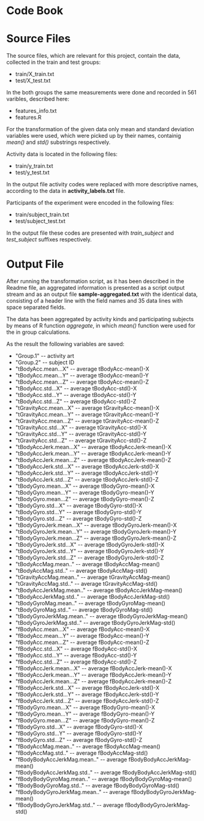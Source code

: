 Code Book
=========

# Source Files

The source files, which are relevant for this project, contain the data, collected in the train and test groups:

* train/X_train.txt
* test/X_test.txt

In the both groups the same measurements were done and recorded in 561 varibles, described here:

* features_info.txt
* features.R

For the transformation of the given data only mean and standard deviation variables were used, which were picked up by their names, containig *mean()* and *std()* substrings respectively.

Activity data is located in the following files:

* train/y_train.txt
* test/y_test.txt

In the output file activity codes were replaced with more descriptive names, according to the data in **activity_labels.txt** file.

Participants of the experiment were encoded in the following files:

* train/subject_train.txt
* test/subject_test.txt

In the output file these codes are presented with *train_subject* and *test_subject* suffixes respectively.

# Output File

After running the transformation script, as it has been described in the Readme file, an aggregated information is presented as a script output stream and as an output file **sample-aggregated.txt** with the identical data, consisting of a header line with the field names and 35 data lines with space separated fields.

The data has been aggregated by activity kinds and participating subjects by means of R function *aggregate*, in which *mean()* function were used for the in group calculations.

As the result the following variables are saved:

- "Group.1" -- activity art
- "Group.2" -- subject ID
- "tBodyAcc.mean...X" -- average tBodyAcc-mean()-X
- "tBodyAcc.mean...Y" -- average tBodyAcc-mean()-Y
- "tBodyAcc.mean...Z" --  average tBodyAcc-mean()-Z
- "tBodyAcc.std...X" -- average tBodyAcc-std()-X
- "tBodyAcc.std...Y" -- average tBodyAcc-std()-Y
- "tBodyAcc.std...Z" -- average tBodyAcc-std()-Z
- "tGravityAcc.mean...X" -- average tGravityAcc-mean()-X
- "tGravityAcc.mean...Y" -- average tGravityAcc-mean()-Y
- "tGravityAcc.mean...Z" -- average tGravityAcc-mean()-Z
- "tGravityAcc.std...X" -- average tGravityAcc-std()-X
- "tGravityAcc.std...Y"  -- average tGravityAcc-std()-Y
- "tGravityAcc.std...Z"  -- average tGravityAcc-std()-Z
- "tBodyAccJerk.mean...X"  -- average tBodyAccJerk-mean()-X
- "tBodyAccJerk.mean...Y"  -- average tBodyAccJerk-mean()-Y
- "tBodyAccJerk.mean...Z"  -- average tBodyAccJerk-mean()-Z
- "tBodyAccJerk.std...X"  -- average tBodyAccJerk-std()-X
- "tBodyAccJerk.std...Y"  -- average tBodyAccJerk-std()-Y
- "tBodyAccJerk.std...Z"  -- average tBodyAccJerk-std()-Z
- "tBodyGyro.mean...X"  -- average tBodyGyro-mean()-X
- "tBodyGyro.mean...Y"  -- average tBodyGyro-mean()-Y
- "tBodyGyro.mean...Z"  -- average tBodyGyro-mean()-Z
- "tBodyGyro.std...X"  -- average tBodyGyro-std()-X
- "tBodyGyro.std...Y"   -- average tBodyGyro-std()-Y
- "tBodyGyro.std...Z"  -- average tBodyGyro-std()-Z
- "tBodyGyroJerk.mean...X"  -- average tBodyGyroJerk-mean()-X
- "tBodyGyroJerk.mean...Y"  -- average tBodyGyroJerk-mean()-Y
- "tBodyGyroJerk.mean...Z"  -- average tBodyGyroJerk-mean()-Z
- "tBodyGyroJerk.std...X"  -- average tBodyGyroJerk-std()-X
- "tBodyGyroJerk.std...Y"  -- average tBodyGyroJerk-std()-Y
- "tBodyGyroJerk.std...Z"  -- average tBodyGyroJerk-std()-Z
- "tBodyAccMag.mean.."  -- average tBodyAccMag-mean()
- "tBodyAccMag.std.."  -- average tBodyAccMag-std()
- "tGravityAccMag.mean.."  -- average tGravityAccMag-mean()
- "tGravityAccMag.std.."  -- average tGravityAccMag-std()
- "tBodyAccJerkMag.mean.."  -- average tBodyAccJerkMag-mean()
- "tBodyAccJerkMag.std.."  -- average tBodyAccJerkMag-std()
- "tBodyGyroMag.mean.."  -- average tBodyGyroMag-mean()
- "tBodyGyroMag.std.."  -- average tBodyGyroMag-std()
- "tBodyGyroJerkMag.mean.."  -- average tBodyGyroJerkMag-mean()
- "tBodyGyroJerkMag.std.."  -- average tBodyGyroJerkMag-std()
- "fBodyAcc.mean...X"  -- average fBodyAcc-mean()-X
- "fBodyAcc.mean...Y"  -- average fBodyAcc-mean()-Y
- "fBodyAcc.mean...Z"  -- average fBodyAcc-mean()-Z
- "fBodyAcc.std...X"  -- average fBodyAcc-std()-X
- "fBodyAcc.std...Y"  -- average fBodyAcc-std()-Y
- "fBodyAcc.std...Z"  -- average fBodyAcc-std()-Z
- "fBodyAccJerk.mean...X"  -- average fBodyAccJerk-mean()-X
- "fBodyAccJerk.mean...Y"  -- average fBodyAccJerk-mean()-Y
- "fBodyAccJerk.mean...Z"  -- average fBodyAccJerk-mean()-Z
- "fBodyAccJerk.std...X"  -- average fBodyAccJerk-std()-X
- "fBodyAccJerk.std...Y"  -- average fBodyAccJerk-std()-Y
- "fBodyAccJerk.std...Z"  -- average fBodyAccJerk-std()-Z
- "fBodyGyro.mean...X"  -- average fBodyGyro-mean()-X
- "fBodyGyro.mean...Y"  -- average fBodyGyro-mean()-Y
- "fBodyGyro.mean...Z"  -- average fBodyGyro-mean()-Z
- "fBodyGyro.std...X"  -- average fBodyGyro-std()-X
- "fBodyGyro.std...Y"  -- average fBodyGyro-std()-Y
- "fBodyGyro.std...Z"  -- average fBodyGyro-std()-Z
- "fBodyAccMag.mean.."  -- average fBodyAccMag-mean()
- "fBodyAccMag.std.."  -- average fBodyAccMag-std()
- "fBodyBodyAccJerkMag.mean.."  -- average fBodyBodyAccJerkMag-mean()
- "fBodyBodyAccJerkMag.std.."  -- average fBodyBodyAccJerkMag-std()
- "fBodyBodyGyroMag.mean.."  -- average fBodyBodyGyroMag-mean()
- "fBodyBodyGyroMag.std.."  -- average fBodyBodyGyroMag-std()
- "fBodyBodyGyroJerkMag.mean.."  -- average fBodyBodyGyroJerkMag-mean()
- "fBodyBodyGyroJerkMag.std.." -- average fBodyBodyGyroJerkMag-std()

